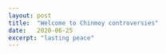 ```yaml
---
layout: post
title:  "Welcome to Chinmoy controversies"
date:   2020-06-25
excerpt: "lasting peace"
---
```

